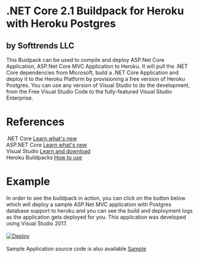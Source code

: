 # .NET Core 2.1 Buildpack for Heroku with Heroku Postgres
## by Softtrends LLC

This Buidpack can be used to compile and deploy ASP.Net Core Application, ASP.Net Core MVC Application to Heroku. It will pull the .NET Core dependencies from Microsoft, build a .NET Core Application and deploy it to the Heroku Platform by provisioning a free version of Heroku Postgres. You can use any version of Visual Studio to do the development, from the Free Visual Studio Code to the fully-featured Visual Studio Enterprise.

# References

.NET Core [Learn what's new](https://docs.microsoft.com/en-us/dotnet/core/)<br/>
ASP.NET Core [Learn what's new](https://go.microsoft.com/fwlink/?LinkId=518016)<br/>
Visual Studio [Learn and download](https://www.visualstudio.com/)<br/>
Heroku Buildpacks [How to use](https://devcenter.heroku.com/articles/buildpacks#setting-a-buildpack-on-an-application)
<br/>
            
# Example
In order to see the buildpack in action, you can click on the button below which will deploy a sample ASP.Net MVC application with Postgres database support to heroku and you can see the build and deployment logs as the application gets deployed for you. This application was developed using Visual Studio 2017. 
<br/>
<br/>
<a href="https://heroku.com/deploy?template=https://github.com/heroku-softtrends/dotnetcore2.postgres.sample/tree/master">
  <img src="https://www.herokucdn.com/deploy/button.svg" alt="Deploy">
</a>
<br/>
<br/>
Sample Application source code is also available [Sample](https://github.com/heroku-softtrends/dotnetcore2.postgres.sample/tree/master)

